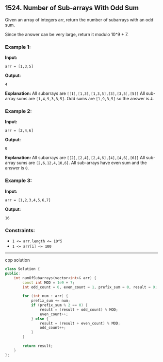 ## 1524. Number of Sub-arrays With Odd Sum

Given an array of integers arr, return the number of subarrays with an odd sum.

Since the answer can be very large, return it modulo 10^9 + 7.

### Example 1:

**Input:**
```plaintext
arr = [1,3,5]
```

**Output:**
```plaintext
4
```

**Explanation:**
All subarrays are `[[1],[1,3],[1,3,5],[3],[3,5],[5]]`
All sub-array sums are `[1,4,9,3,8,5]`.
Odd sums are `[1,9,3,5]` so the answer is `4`.

### Example 2:

**Input:**
```plaintext
arr = [2,4,6]
```

**Output:**
```plaintext
0
```

**Explanation:**
All subarrays are `[[2],[2,4],[2,4,6],[4],[4,6],[6]]`
All sub-array sums are `[2,6,12,4,10,6]`.
All sub-arrays have even sum and the answer is `0`.

### Example 3:

**Input:**
```plaintext
arr = [1,2,3,4,5,6,7]
```

**Output:**
```plaintext
16
```

### Constraints:

- `1 <= arr.length <= 10^5`
- `1 <= arr[i] <= 100`
---
cpp solution
```cpp []
class Solution {
public:
    int numOfSubarrays(vector<int>& arr) {
        const int MOD = 1e9 + 7;
        int odd_count = 0, even_count = 1, prefix_sum = 0, result = 0;
        
        for (int num : arr) {
            prefix_sum += num;
            if (prefix_sum % 2 == 0) {
                result = (result + odd_count) % MOD;
                even_count++;
            } else {
                result = (result + even_count) % MOD;
                odd_count++;
            }
        }
        
        return result;
    }
};
```
